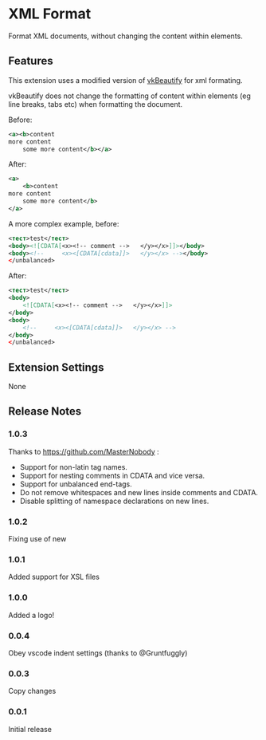 # XML Format

Format XML documents, without changing the content within elements.

## Features

This extension uses a modified version of [vkBeautify](https://github.com/vkiryukhin/vkBeautify) for xml formating.

vkBeautify does not change the formatting of content within elements (eg line breaks, tabs etc) when formatting the document.

Before:

```xml
<a><b>content
more content
    some more content</b></a>
```

After:

```xml
<a>
	<b>content
more content
    some more content</b>
</a>
```

A more complex example, before:

```xml
<тест>test</тест>
<body><![CDATA[<x><!-- comment -->   </y></x>]]></body>
<body><!--     <x><[CDATA[cdata]]>   </y></x> --></body>
</unbalanced>
```

After:

```xml
<тест>test</тест>
<body>
	<![CDATA[<x><!-- comment -->   </y></x>]]>
</body>
<body>
	<!--     <x><[CDATA[cdata]]>   </y></x> -->
</body>
</unbalanced>
```

## Extension Settings

None

## Release Notes

### 1.0.3

Thanks to https://github.com/MasterNobody :

-   Support for non-latin tag names.
-   Support for nesting comments in CDATA and vice versa.
-   Support for unbalanced end-tags.
-   Do not remove whitespaces and new lines inside comments and CDATA.
-   Disable splitting of namespace declarations on new lines.

### 1.0.2

Fixing use of new

### 1.0.1

Added support for XSL files

### 1.0.0

Added a logo!

### 0.0.4

Obey vscode indent settings (thanks to @Gruntfuggly)

### 0.0.3

Copy changes

### 0.0.1

Initial release
